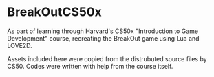 # BreakOutCS50x
As part of learning through Harvard's CS50x "Introduction to Game Development" course, recreating the BreakOut game using Lua and LOVE2D.

Assets included here were copied from the distrubuted source files by CS50. 
Codes were written with help from the course itself.
